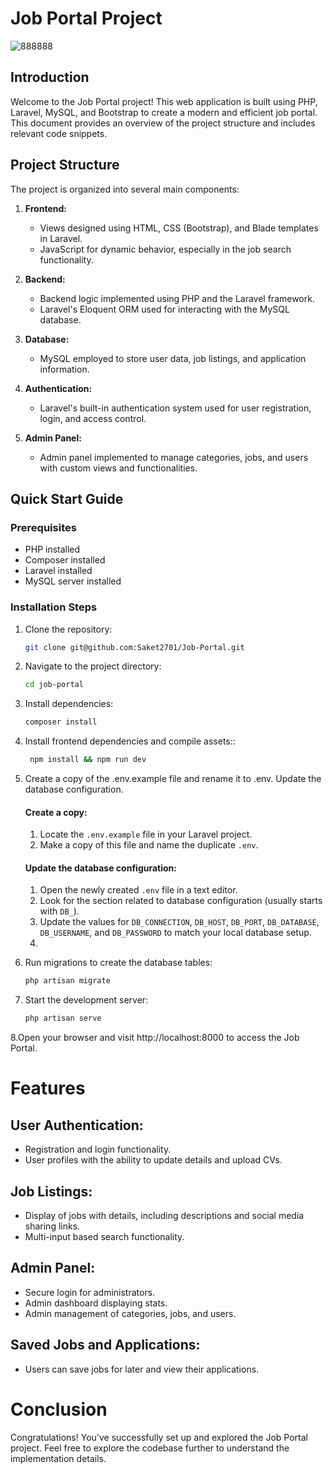 # Job Portal Project
![888888](https://github.com/Saket2701/Job-Portal/assets/101319476/a1ec3138-ec59-4a31-a3e9-1e63a60dfccb)
## Introduction

Welcome to the Job Portal project! This web application is built using PHP, Laravel, MySQL, and Bootstrap to create a modern and efficient job portal. This document provides an overview of the project structure and includes relevant code snippets.

## Project Structure
The project is organized into several main components:

1. **Frontend:**
   - Views designed using HTML, CSS (Bootstrap), and Blade templates in Laravel.
   - JavaScript for dynamic behavior, especially in the job search functionality.

2. **Backend:**
   - Backend logic implemented using PHP and the Laravel framework.
   - Laravel's Eloquent ORM used for interacting with the MySQL database.

3. **Database:**
   - MySQL employed to store user data, job listings, and application information.

4. **Authentication:**
   - Laravel's built-in authentication system used for user registration, login, and access control.

5. **Admin Panel:**
   - Admin panel implemented to manage categories, jobs, and users with custom views and functionalities.

## Quick Start Guide

### Prerequisites

- PHP installed
- Composer installed
- Laravel installed
- MySQL server installed

### Installation Steps

1. Clone the repository:

   ```bash
   git clone git@github.com:Saket2701/Job-Portal.git

2. Navigate to the project directory:
   ```bash
   cd job-portal

3. Install dependencies:
   ```bash
   composer install

4. Install frontend dependencies and compile assets::
   ```bash
    npm install && npm run dev

5. Create a copy of the .env.example file and rename it to .env. Update the database configuration.
   #### Create a copy:
   1. Locate the `.env.example` file in your Laravel project.
   2. Make a copy of this file and name the duplicate `.env`.

   #### Update the database configuration:
   1. Open the newly created `.env` file in a text editor.
   2. Look for the section related to database configuration (usually starts with `DB_`).
   3. Update the values for `DB_CONNECTION`, `DB_HOST`, `DB_PORT`, `DB_DATABASE`, `DB_USERNAME`, and `DB_PASSWORD` to match your local database setup.
   4. 
6. Run migrations to create the database tables:
   ```bash
   php artisan migrate

7. Start the development server:
   ```bash
   php artisan serve
   
8.Open your browser and visit http://localhost:8000 to access the Job Portal.

# Features

## User Authentication:

- Registration and login functionality.
- User profiles with the ability to update details and upload CVs.

## Job Listings:

- Display of jobs with details, including descriptions and social media sharing links.
- Multi-input based search functionality.

## Admin Panel:

- Secure login for administrators.
- Admin dashboard displaying stats.
- Admin management of categories, jobs, and users.

## Saved Jobs and Applications:

- Users can save jobs for later and view their applications.

# Conclusion

Congratulations! You've successfully set up and explored the Job Portal project. Feel free to explore the codebase further to understand the implementation details.
